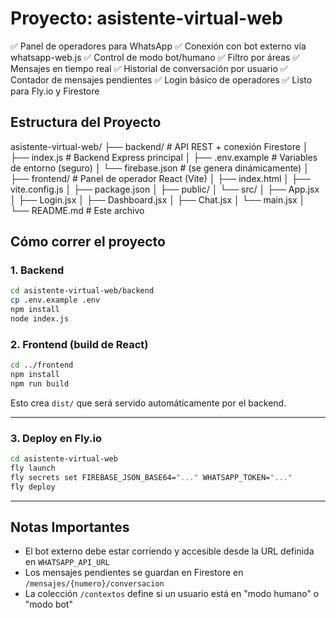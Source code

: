 # Proyecto: asistente-virtual-web

✅ Panel de operadores para WhatsApp
✅ Conexión con bot externo vía whatsapp-web.js
✅ Control de modo bot/humano
✅ Filtro por áreas
✅ Mensajes en tiempo real
✅ Historial de conversación por usuario
✅ Contador de mensajes pendientes
✅ Login básico de operadores
✅ Listo para Fly.io y Firestore

## Estructura del Proyecto

asistente-virtual-web/
├── backend/                  # API REST + conexión Firestore
│   ├── index.js              # Backend Express principal
│   ├── .env.example          # Variables de entorno (seguro)
│   └── firebase.json         # (se genera dinámicamente)
│
├── frontend/                 # Panel de operador React (Vite)
│   ├── index.html
│   ├── vite.config.js
│   ├── package.json
│   ├── public/
│   └── src/
│       ├── App.jsx
│       ├── Login.jsx
│       ├── Dashboard.jsx
│       ├── Chat.jsx
│       └── main.jsx
│
└── README.md                 # Este archivo

## Cómo correr el proyecto

### 1. Backend

```bash
cd asistente-virtual-web/backend
cp .env.example .env
npm install
node index.js
```

### 2. Frontend (build de React)

```bash
cd ../frontend
npm install
npm run build
```

Esto crea `dist/` que será servido automáticamente por el backend.

---

### 3. Deploy en Fly.io

```bash
cd asistente-virtual-web
fly launch
fly secrets set FIREBASE_JSON_BASE64="..." WHATSAPP_TOKEN="..."
fly deploy
```

---

## Notas Importantes

- El bot externo debe estar corriendo y accesible desde la URL definida en `WHATSAPP_API_URL`
- Los mensajes pendientes se guardan en Firestore en `/mensajes/{numero}/conversacion`
- La colección `/contextos` define si un usuario está en "modo humano" o "modo bot"

